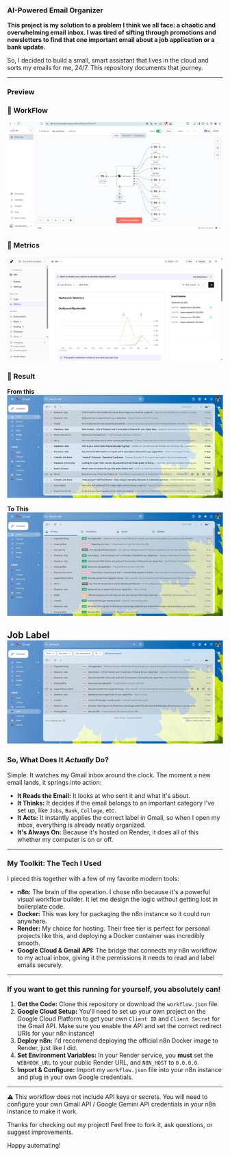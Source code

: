 ### AI-Powered Email Organizer

**This project is my solution to a problem I think we all face: a chaotic and overwhelming email inbox. I was tired of sifting through promotions and newsletters to find that one important email about a job application or a bank update.**

So, I decided to build a small, smart assistant that lives in the cloud and sorts my emails for me, 24/7. This repository documents that journey.

---

### Preview

### 🔹 WorkFlow
![WorkFlow](asset/Mail_automation_workflow.png)  

### 🔹 Metrics
![Metrics](asset/Render_metrics.png)  

### 🔹 Result
**From this**
![Clumsy](asset/clumsy.png)  

**To This**
![order](asset/order.png)  

**Job Label**
![job_label](asset/job_label.png)  
---

### So, What Does It *Actually* Do?

Simple: It watches my Gmail inbox around the clock. The moment a new email lands, it springs into action:

* **It Reads the Email:** It looks at who sent it and what it's about.
* **It Thinks:** It decides if the email belongs to an important category I've set up, like `Jobs`, `Bank`, `College`, etc.
* **It Acts:** It instantly applies the correct label in Gmail, so when I open my inbox, everything is already neatly organized.
* **It's Always On:** Because it's hosted on Render, it does all of this whether my computer is on or off.

---

### My Toolkit: The Tech I Used

I pieced this together with a few of my favorite modern tools:

* **n8n:** The brain of the operation. I chose n8n because it's a powerful visual workflow builder. It let me design the logic without getting lost in boilerplate code.
* **Docker:** This was key for packaging the n8n instance so it could run anywhere.
* **Render:** My choice for hosting. Their free tier is perfect for personal projects like this, and deploying a Docker container was incredibly smooth.
* **Google Cloud & Gmail API:** The bridge that connects my n8n workflow to my actual inbox, giving it the permissions it needs to read and label emails securely.

---

### If you want to get this running for yourself, you absolutely can!

1.  **Get the Code:** Clone this repository or download the `workflow.json` file.
2.  **Google Cloud Setup:** You'll need to set up your own project on the Google Cloud Platform to get your own `Client ID` and `Client Secret` for the Gmail API. Make sure you enable the API and set the correct redirect URIs for your n8n instance!
3.  **Deploy n8n:** I'd recommend deploying the official n8n Docker image to Render, just like I did.
4.  **Set Environment Variables:** In your Render service, you **must** set the `WEBHOOK_URL` to your public Render URL, and `N8N_HOST` to `0.0.0.0`.
5.  **Import & Configure:** Import my `workflow.json` file into your n8n instance and plug in your own Google credentials.

---

⚠️ This workflow does not include API keys or secrets. You will need to configure your own Gmail API / Google Gemini API credentials in your n8n instance to make it work.

Thanks for checking out my project! Feel free to fork it, ask questions, or suggest improvements.

Happy automating!

